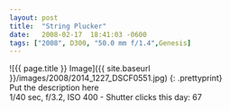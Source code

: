 ```yaml
---
layout: post
title:  "String Plucker"
date:   2008-02-17  18:41:03 -0600
tags: ["2008", D300, "50.0 mm f/1.4",Genesis]
---
```

![{{ page.title }} Image]({{ site.baseurl }}/images/2008/2014_1227_DSCF0551.jpg)
{: .prettyprint}  
Put the description here  
1/40 sec, f/3.2, ISO 400 - Shutter clicks this day: 67